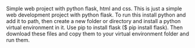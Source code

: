 Simple web project with python flask, html and css.
This is just a simple web development project with python flask.
To run this install python and add it to path, then create a new folder or directory and install
a python virtual environment in it. Use pip to install flask ($ pip install flask). Then download these files and copy them to your virtual environment folder and run them.
